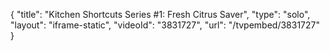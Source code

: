 {
    "title": "Kitchen Shortcuts Series #1: Fresh Citrus Saver",
    "type": "solo",
    "layout": "iframe-static",
    "videoId": "3831727",
    "url": "\/tvpembed\/3831727"
}